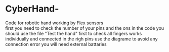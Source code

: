 # CyberHand-
Code for robotic hand working by Flex sensors  
first you need to check the number of your pins and the ons in the code 
you should use the file "Test the hand" first to check all fingers works individually and connected in the righ pins 
use the diagrame to avoid any connection error 
you will need external battaries 
